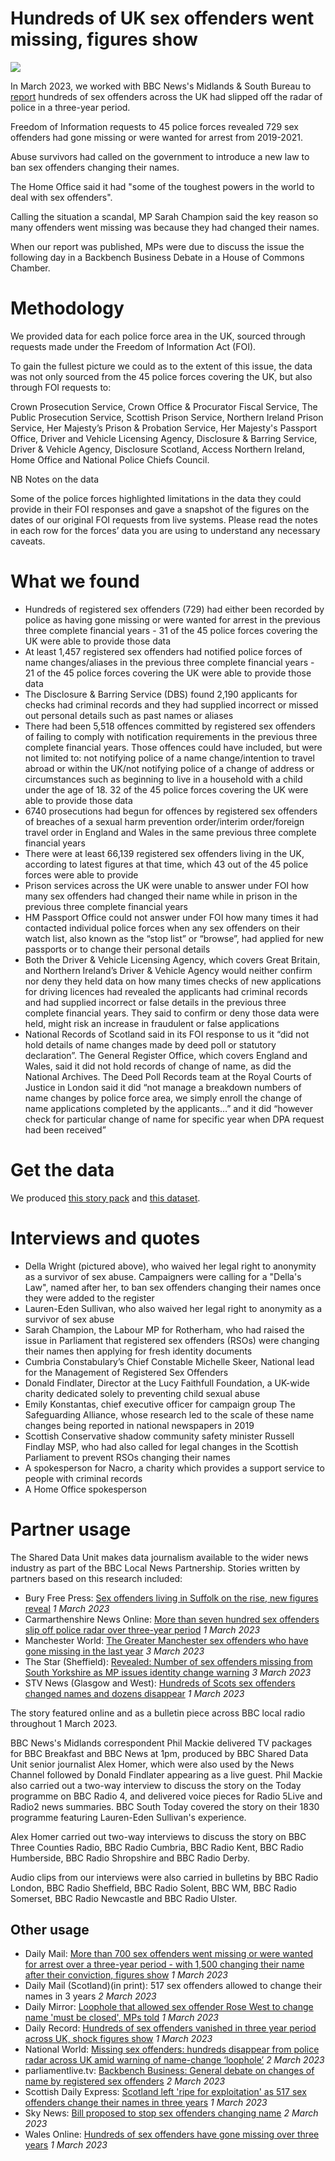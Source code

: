 # Hundreds of UK sex offenders went missing, figures show

![](https://ichef.bbci.co.uk/news/976/cpsprodpb/104F4/production/_128640866_dellawright.png.webp)

In March 2023, we worked with BBC News's Midlands & South Bureau to [report](https://www.bbc.co.uk/news/uk-64624921) hundreds of sex offenders across the UK had slipped off the radar of police in a three-year period.

Freedom of Information requests to 45 police forces revealed 729 sex offenders had gone missing or were wanted for arrest from 2019-2021.

Abuse survivors had called on the government to introduce a new law to ban sex offenders changing their names.

The Home Office said it had "some of the toughest powers in the world to deal with sex offenders".

Calling the situation a scandal, MP Sarah Champion said the key reason so many offenders went missing was because they had changed their names.

When our report was published, MPs were due to discuss the issue the following day in a Backbench Business Debate in a House of Commons Chamber. 

# Methodology

We provided data for each police force area in the UK, sourced through requests made under the Freedom of Information Act (FOI).

To gain the fullest picture we could as to the extent of this issue, the data was not only sourced from the 45 police forces covering the UK, but also through FOI requests to: 

Crown Prosecution Service,
Crown Office & Procurator Fiscal Service, 
The Public Prosecution Service,
Scottish Prison Service,
Northern Ireland Prison Service,
Her Majesty’s Prison & Probation Service,
Her Majesty's Passport Office,
Driver and Vehicle Licensing Agency,
Disclosure & Barring Service,
Driver & Vehicle Agency,
Disclosure Scotland,
Access Northern Ireland,
Home Office and National Police Chiefs Council.

NB Notes on the data 

Some of the police forces highlighted limitations in the data they could provide in their FOI responses and gave a snapshot of the figures on the dates of our original FOI requests from live systems.  Please read the notes in each row for the forces’ data you are using to understand any necessary caveats. 


# What we found 

-	Hundreds of registered sex offenders (729) had either been recorded by police as having gone missing or were wanted for arrest in the previous three complete financial years - 31 of the 45 police forces covering the UK were able to provide those data
- At least 1,457 registered sex offenders had notified police forces of name changes/aliases in the previous three complete financial years - 21 of the 45 police forces covering the UK were able to provide those data
- The Disclosure & Barring Service (DBS) found 2,190 applicants for checks had criminal records and they had supplied incorrect or missed out personal details such as past names or aliases
- There had been 5,518 offences committed by registered sex offenders of failing to comply with notification requirements in the previous three complete financial years. Those offences could have included, but were not limited to: not notifying police of a name change/intention to travel abroad or within the UK/not notifying police of a change of address or circumstances such as beginning to live in a household with a child under the age of 18. 32 of the 45 police forces covering the UK were able to provide those data
- 6740 prosecutions had begun for offences by registered sex offenders of breaches of a sexual harm prevention order/interim order/foreign travel order in England and Wales in the same previous three complete financial years
- There were at least 66,139 registered sex offenders living in the UK, according to latest figures at that time, which 43 out of the 45 police forces were able to provide
- Prison services across the UK were unable to answer under FOI how many sex offenders had changed their name while in prison in the previous three complete financial years
- HM Passport Office could not answer under FOI how many times it had contacted individual police forces when any sex offenders on their watch list, also known as the “stop list” or “browse”, had applied for new passports or to change their personal details
- Both the Driver & Vehicle Licensing Agency, which covers Great Britain, and Northern Ireland’s Driver & Vehicle Agency would neither confirm nor deny they held data on how many times checks of new applications for driving licences had revealed the applicants had criminal records and had supplied incorrect or false details in the previous three complete financial years. They said to confirm or deny those data were held, might risk an increase in fraudulent or false applications
- National Records of Scotland said in its FOI response to us it “did not hold details of name changes made by deed poll or statutory declaration”. The General Register Office, which covers England and Wales, said it did not hold records of change of name, as did the National Archives. The Deed Poll Records team at the Royal Courts of Justice in London said it did “not manage a breakdown numbers of name changes by police force area, we simply enroll the change of name applications completed by the applicants…” and it did “however check for particular change of name for specific year when DPA request had been received” 


# Get the data

We produced [this story pack](https://docs.google.com/document/d/1XP7hcFiekBqTj73gX8rjgdPh2dCt60CGFvsuLJxUVFA/edit?usp=sharing) and [this dataset](https://docs.google.com/spreadsheets/d/1EQFipVWshw_U3--bEdI278Ka5REAKx3qXMid9gsNL0I/edit?usp=sharing).


# Interviews and quotes

- Della Wright (pictured above), who waived her legal right to anonymity as a survivor of sex abuse. Campaigners were calling for a "Della's Law", named after her, to ban sex offenders changing their names once they were added to the register
- Lauren-Eden Sullivan, who also waived her legal right to anonymity as a survivor of sex abuse
- Sarah Champion, the Labour MP for Rotherham, who had raised the issue in Parliament that registered sex offenders (RSOs) were changing their names then applying for fresh identity documents
- Cumbria Constabulary’s Chief Constable Michelle Skeer, National lead for the Management of Registered Sex Offenders
- Donald Findlater, Director at the Lucy Faithfull Foundation, a UK-wide charity dedicated solely to preventing child sexual abuse
- Emily Konstantas, chief executive officer for campaign group The Safeguarding Alliance, whose research led to the scale of these name changes being reported in national newspapers in 2019
- Scottish Conservative shadow community safety minister Russell Findlay MSP, who had also called for legal changes in the Scottish Parliament to prevent RSOs changing their names
- A spokesperson for Nacro, a charity which provides a support service to people with criminal records
- A Home Office spokesperson


# Partner usage

The Shared Data Unit makes data journalism available to the wider news industry as part of the BBC Local News Partnership. Stories written by partners based on this research included:

- Bury Free Press: [Sex offenders living in Suffolk on the rise, new figures reveal](https://www.suffolknews.co.uk/bury-st-edmunds/news/rise-in-number-of-sex-offenders-living-in-suffolk-9301258/) *1 March 2023*
- Carmarthenshire News Online: [More than seven hundred sex offenders slip off police radar over three-year period](https://www.carmarthenshirenewsonline.com/nationalnews/more-than-seven-hundred-sex-offenders-slip-off-police-radar-over-three-year-period/) *1 March 2023*
- Manchester World: [The Greater Manchester sex offenders who have gone missing in the last year](https://www.manchesterworld.uk/news/hundreds-of-sex-offenders-failed-to-notify-police-correctly-as-alarm-over-them-changing-names-to-evade-the-law-4044329) *3 March 2023*
- The Star (Sheffield): [Revealed: Number of sex offenders missing from South Yorkshire as MP issues identity change warning](https://www.thestar.co.uk/news/crime/revealed-number-of-sex-offenders-missing-from-south-yorkshire-as-mp-issues-identity-change-warning-4047149) *3 March 2023*
- STV News (Glasgow and West): [Hundreds of Scots sex offenders changed names and dozens disappear](https://news.stv.tv/scotland/hundreds-of-scots-sex-offenders-changed-names-and-dozens-disappear) *1 March 2023*

The story featured online and as a bulletin piece across BBC local radio throughout 1 March 2023.

BBC News's Midlands correspondent Phil Mackie delivered TV packages for BBC Breakfast and BBC News at 1pm, produced by BBC Shared Data Unit senior journalist Alex Homer, which were also used by the News Channel followed by Donald Findlater appearing as a live guest. Phil Mackie also carried out a two-way interview to discuss the story on the Today programme on BBC Radio 4, and delivered voice pieces for Radio 5Live and Radio2 news summaries. BBC South Today covered the story on their 1830 programme featuring Lauren-Eden Sullivan's experience.

Alex Homer carried out two-way interviews to discuss the story on BBC Three Counties Radio, BBC Radio Cumbria, BBC Radio Kent, BBC Radio Humberside, BBC Radio Shropshire and BBC Radio Derby.

Audio clips from our interviews were also carried in bulletins by BBC Radio London, BBC Radio Sheffield, BBC Radio Solent, BBC WM, BBC Radio Somerset, BBC Radio Newcastle and BBC Radio Ulster.


## Other usage

- Daily Mail: [More than 700 sex offenders went missing or were wanted for arrest over a three-year period - with 1,500 changing their name after their conviction, figures show](https://www.dailymail.co.uk/news/article-11806965/More-700-sex-offenders-went-missing-wanted-arrest-three-years.html) *1 March 2023*
- Daily Mail (Scotland)(in print): 517 sex offenders allowed to change their names in 3 years *2 March 2023*
- Daily Mirror: [Loophole that allowed sex offender Rose West to change name 'must be closed', MPs told](https://www.mirror.co.uk/news/politics/loophole-allowed-sex-offender-rose-29347630) *1 March 2023*
- Daily Record: [Hundreds of sex offenders vanished in three year period across UK, shock figures show](https://www.dailyrecord.co.uk/news/scottish-news/hundreds-sex-offenders-vanished-three-29342839) *1 March 2023*
- National World: [Missing sex offenders: hundreds disappear from police radar across UK amid warning of name-change ‘loophole’](https://www.nationalworld.com/news/crime/missing-sex-offenders-hundreds-disappear-police-radar-uk-warning-name-change-loophole-4046770) *2 March 2023*
- parliamentlive.tv: [Backbench Business: General debate on changes of name by registered sex offenders](https://parliamentlive.tv/event/index/758574c5-0a0b-4dd0-97c2-4c57d18237bd?in=11:33:16) *2 March 2023*
- Scottish Daily Express: [Scotland left 'ripe for exploitation' as 517 sex offenders change their names in three years](https://www.scottishdailyexpress.co.uk/news/politics/scotland-left-ripe-exploitation-517-29355030) *1 March 2023*
- Sky News: [Bill proposed to stop sex offenders changing name](https://twitter.com/i/status/1631221155242684416) *2 March 2023*
- Wales Online: [Hundreds of sex offenders have gone missing over three years](https://www.walesonline.co.uk/news/uk-news/hundreds-sex-offenders-gone-missing-26358595) *1 March 2023*

